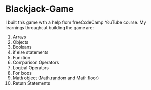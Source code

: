 # Blackjack-Game

I built this game with a help from freeCodeCamp YouTube course. My learnings throughout building the game are:

1. Arrays
2. Objects
3. Booleans
4. if else statements
5. Function
6. Comparison Operators
7. Logical Operators
8. For loops
9. Math object (Math.random and Math.floor)
10. Return Statements